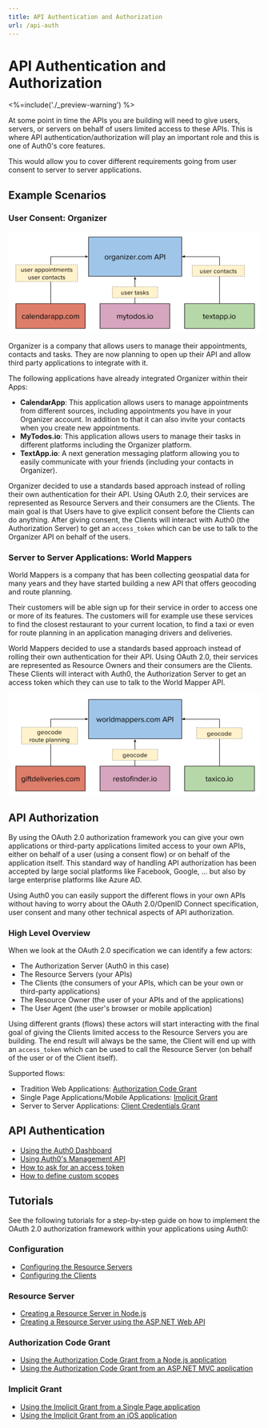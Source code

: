 ```yaml
---
title: API Authentication and Authorization
url: /api-auth
---
```


# API Authentication and Authorization

<%=include('./_preview-warning') %>

At some point in time the APIs you are building will need to give users, servers, or servers on behalf of users limited access to these APIs. This is where API authentication/authorization will play an important role and this is one of Auth0's core features.

This would allow you to cover different requirements going from user consent to server to server applications.

## Example Scenarios

### User Consent: Organizer

![](/media/articles/api-auth/user-delegation.png)

Organizer is a company that allows users to manage their appointments, contacts and tasks. They are now planning to open up their API and allow third party applications to integrate with it.

The following applications have already integrated Organizer within their Apps:

- **CalendarApp**: This application allows users to manage appointments from different sources, including appointments you have in your Organizer account. In addition to that it can also invite your contacts when you create new appointments.
- **MyTodos.io**: This application allows users to manage their tasks in different platforms including the Organizer platform.
- **TextApp.io**: A next generation messaging platform allowing you to easily communicate with your friends (including your contacts in Organizer).

Organizer decided to use a standards based approach instead of rolling their own authentication for their API. Using OAuth 2.0, their services are represented as Resource Servers and their consumers are the Clients. The main goal is that Users have to give explicit consent before the Clients can do anything. After giving consent, the Clients will interact with Auth0 (the Authorization Server) to get an `access_token` which can be use to talk to the Organizer API on behalf of the users.

### Server to Server Applications: World Mappers

World Mappers is a company that has been collecting geospatial data for many years and they have started building a new API that offers geocoding and route planning.

Their customers will be able sign up for their service in order to access one or more of its features. The customers will for example use these services to find the closest restaurant to your current location, to find a taxi or even for route planning in an application managing drivers and deliveries.

World Mappers decided to use a standards based approach instead of rolling their own authentication for their API. Using OAuth 2.0, their services are represented as Resource Owners and their consumers are the Clients. These Clients will interact with Auth0, the Authorization Server to get an access token which they can use to talk to the World Mapper API.

![](/media/articles/api-auth/server-to-server.png)

## API Authorization

By using the OAuth 2.0 authorization framework you can give your own applications or third-party applications limited access to your own APIs, either on behalf of a user (using a consent flow) or on behalf of the application itself. This standard way of handling API authorization has been accepted by large social platforms like Facebook, Google, ... but also by large enterprise platforms like Azure AD.

Using Auth0 you can easily support the different flows in your own APIs without having to worry about the OAuth 2.0/OpenID Connect specification, user consent and many other technical aspects of API authorization.

### High Level Overview

When we look at the OAuth 2.0 specification we can identify a few actors:

 - The Authorization Server (Auth0 in this case)
 - The Resource Servers (your APIs)
 - The Clients (the consumers of your APIs, which can be your own or third-party applications)
 - The Resource Owner (the user of your APIs and of the applications)
 - The User Agent (the user's browser or mobile application)

Using different grants (flows) these actors will start interacting with the final goal of giving the Clients limited access to the Resource Servers you are building. The end result will always be the same, the Client will end up with an `access_token` which can be used to call the Resource Server (on behalf of the user or of the Client itself).

Supported flows:

 - Tradition Web Applications: [Authorization Code Grant](/api-auth/grant/authorization-code)
 - Single Page Applications/Mobile Applications: [Implicit Grant](/api-auth/grant/implicit)
 - Server to Server Applications: [Client Credentials Grant](/api-auth/grant/client-credentials)

## API Authentication

- [Using the Auth0 Dashboard](/api-auth/using-the-auth0-dashboard)
- [Using Auth0's Management API](/api-auth/using-the-management-api)
- [How to ask for an access token](/api-auth/asking-for-access-tokens)
- [How to define custom scopes](/api-auth/adding-scopes)


## Tutorials

See the following tutorials for a step-by-step guide on how to implement the OAuth 2.0 authorization framework within your applications using Auth0:

### Configuration

 - [Configuring the Resource Servers](/api-auth/config/resource-servers)
 - [Configuring the Clients](/api-auth/config/clients)

### Resource Server

 - [Creating a Resource Server in Node.js](/api-auth/resource-servers/node-js)
 - [Creating a Resource Server using the ASP.NET Web API](/api-auth/resource-servers/asp-net)

### Authorization Code Grant

 - [Using the Authorization Code Grant from a Node.js application](/api-auth/authorization-code-grant/node-js)
 - [Using the Authorization Code Grant from an ASP.NET MVC application](/api-auth/authorization-code-grant/asp-net)

### Implicit Grant

 - [Using the Implicit Grant from a Single Page application](/api-auth/implicit-grant/single-page)
 - [Using the Implicit Grant from an iOS application](/api-auth/implicit-grant/ios)
